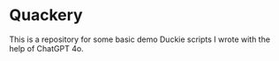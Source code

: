 # Quackery

This is a repository for some basic demo Duckie scripts I wrote with the help of ChatGPT 4o. 
